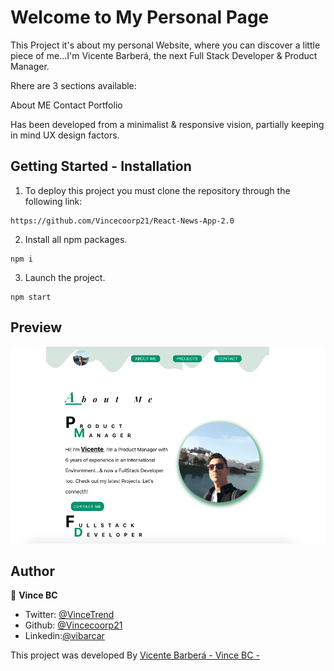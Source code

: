 # Welcome to My Personal Page

This Project it's about my personal Website, where you can discover a little piece of me...I'm Vicente Barberá, the next Full Stack Developer & Product Manager.

Rhere are 3 sections available:

About ME
Contact
Portfolio

Has been developed from a minimalist & responsive vision, partially keeping in mind UX design factors.

## Getting Started - Installation

1. To deploy this project you must clone the repository through the following link:

```
https://github.com/Vincecoorp21/React-News-App-2.0
```

2. Install all npm packages.

```
npm i
```

3. Launch the project.

```
npm start

```

## Preview

![foto](./src/assets/Port_pic.png)

## Author

👤 **Vince BC**

- Twitter: [@VinceTrend](https://twitter.com/VinceTrend)
- Github: [@Vincecoorp21](https://github.com/Vincecoorp21)
- Linkedin:[@vibarcar](https://www.linkedin.com/in/vibarcar/)

This project was developed By [Vicente Barberá - Vince BC -](https://github.com/Vincecoorp21)
